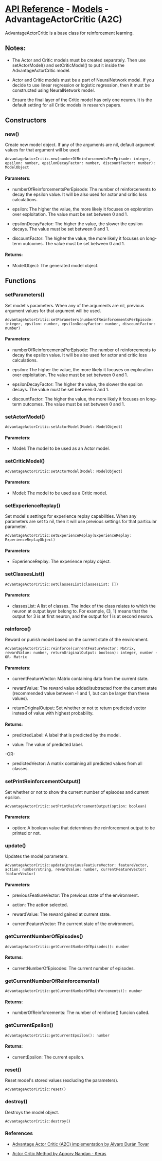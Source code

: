 # [API Reference](../../API.md) - [Models](../Models.md) - AdvantageActorCritic (A2C)

AdvantageActorCritic is a base class for reinforcement learning.

## Notes:

* The Actor and Critic models must be created separately. Then use setActorModel() and setCriticModel() to put it inside the AdvantageActorCritic model.

* Actor and Critic models must be a part of NeuralNetwork model. If you decide to use linear regression or logistic regression, then it must be constructed using NeuralNetwork model. 

* Ensure the final layer of the Critic model has only one neuron. It is the default setting for all Critic models in research papers.

## Constructors

### new()

Create new model object. If any of the arguments are nil, default argument values for that argument will be used.

```
AdvantageActorCritic.new(numberOfReinforcementsPerEpisode: integer, epsilon: number, epsilonDecayFactor: number, discountFactor: number): ModelObject
```

#### Parameters:

* numberOfReinforcementsPerEpisode: The number of reinforcements to decay the epsilon value. It will be also used for actor and critic loss calculations.

* epsilon: The higher the value, the more likely it focuses on exploration over exploitation. The value must be set between 0 and 1.

* epsilonDecayFactor: The higher the value, the slower the epsilon decays. The value must be set between 0 and 1.

* discountFactor: The higher the value, the more likely it focuses on long-term outcomes. The value must be set between 0 and 1.

#### Returns:

* ModelObject: The generated model object.

## Functions

### setParameters()

Set model's parameters. When any of the arguments are nil, previous argument values for that argument will be used.

```
AdvantageActorCritic:setParameters(numberOfReinforcementsPerEpisode: integer, epsilon: number, epsilonDecayFactor: number, discountFactor: number)
```

#### Parameters:

* numberOfReinforcementsPerEpisode: The number of reinforcements to decay the epsilon value. It will be also used for actor and critic loss calculations.

* epsilon: The higher the value, the more likely it focuses on exploration over exploitation. The value must be set between 0 and 1.

* epsilonDecayFactor: The higher the value, the slower the epsilon decays. The value must be set between 0 and 1.

* discountFactor: The higher the value, the more likely it focuses on long-term outcomes. The value must be set between 0 and 1.

### setActorModel()

```
AdvantageActorCritic:setActorModel(Model: ModelObject)
```

#### Parameters:

* Model: The model to be used as an Actor model.

### setCriticModel()

```
AdvantageActorCritic:setActorModel(Model: ModelObject)
```

#### Parameters:

* Model: The model to be used as a Critic model.

### setExperienceReplay()

Set model's settings for experience replay capabilities. When any parameters are set to nil, then it will use previous settings for that particular parameter.

```
AdvantageActorCritic:setExperienceReplay(ExperienceReplay: ExperienceReplayObject)
```

#### Parameters:

* ExperienceReplay: The experience replay object.

### setClassesList()

```
AdvantageActorCritic:setClassesList(classesList: [])
```

#### Parameters:

* classesList: A list of classes. The index of the class relates to which the neuron at output layer belong to. For example, {3, 1} means that the output for 3 is at first neuron, and the output for 1 is at second neuron.

### reinforce()

Reward or punish model based on the current state of the environment.

```
AdvantageActorCritic:reinforce(currentFeatureVector: Matrix, rewardValue: number, returnOriginalOutput: boolean): integer, number -OR- Matrix
```

#### Parameters:

* currentFeatureVector: Matrix containing data from the current state.

* rewardValue: The reward value added/subtracted from the current state (recommended value between -1 and 1, but can be larger than these values). 

* returnOriginalOutput: Set whether or not to return predicted vector instead of value with highest probability.

#### Returns:

* predictedLabel: A label that is predicted by the model.

* value: The value of predicted label.

-OR-

* predictedVector: A matrix containing all predicted values from all classes.

### setPrintReinforcementOutput()

Set whether or not to show the current number of episodes and current epsilon.

```
AdvantageActorCritic:setPrintReinforcementOutput(option: boolean)
```
#### Parameters:

* option: A boolean value that determines the reinforcement output to be printed or not.

### update()

Updates the model parameters.

```
AdvantageActorCritic:update(previousFeatiureVector: featureVector, action: number/string, rewardValue: number, currentFeatureVector: featureVector)
```

#### Parameters:

* previousFeatiureVector: The previous state of the environment.

* action: The action selected.

* rewardValue: The reward gained at current state.

* currentFeatureVector: The currrent state of the environment.

### getCurrentNumberOfEpisodes()

```
AdvantageActorCritic:getCurrentNumberOfEpisodes(): number
```

#### Returns:

* currentNumberOfEpisodes: The current number of episodes.

### getCurrentNumberOfReinforcements()

```
AdvantageActorCritic:getCurrentNumberOfReinforcements(): number
```

#### Returns:

* numberOfReinforcements: The number of reinforce() funcion called.

### getCurrentEpsilon()

```
AdvantageActorCritic:getCurrentEpsilon(): number
```

#### Returns:

* currentEpsilon: The current epsilon.

### reset()

Reset model's stored values (excluding the parameters).

```
AdvantageActorCritic:reset()
```

### destroy()

Destroys the model object.

```
AdvantageActorCritic:destroy()
```

### References

* [Advantage Actor Critic (A2C) implementation by Alvaro Durán Tovar](https://medium.com/deeplearningmadeeasy/advantage-actor-critic-a2c-implementation-944e98616b)

* [Actor Critic Method by Apoorv Nandan - Keras](https://keras.io/examples/rl/actor_critic_cartpole/)
